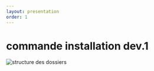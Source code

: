 ```yaml
---
layout: presentation
order: 1
---
```

# commande installation dev.1
![structure des dossiers](/lab-composer/1.commande-installation-dev.1/images/dev.jpg)
